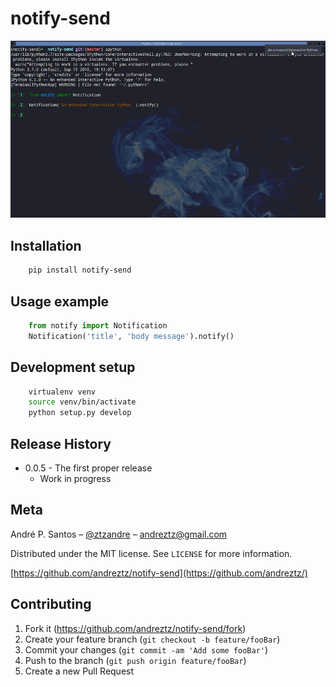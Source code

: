 # notify-send

![](header.png)

## Installation

```sh
    pip install notify-send
```

## Usage example

```python
    from notify import Notification
    Notification('title', 'body message').notify()
```

## Development setup

```sh
    virtualenv venv
    source venv/bin/activate
    python setup.py develop
```

## Release History

-   0.0.5 - The first proper release
    -   Work in progress

## Meta

André P. Santos – [@ztzandre](https://twitter.com/ztzandre) – andreztz@gmail.com

Distributed under the MIT license. See `LICENSE` for more information.

[https://github.com/andreztz/notify-send](https://github.com/andreztz/)

## Contributing

1. Fork it (<https://github.com/andreztz/notify-send/fork>)
2. Create your feature branch (`git checkout -b feature/fooBar`)
3. Commit your changes (`git commit -am 'Add some fooBar'`)
4. Push to the branch (`git push origin feature/fooBar`)
5. Create a new Pull Request
